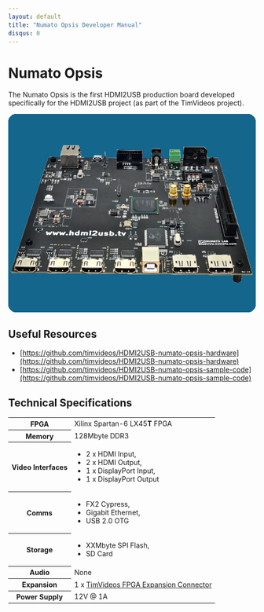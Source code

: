 ```yaml
---
layout: default
title: "Numato Opsis Developer Manual"
disqus: 0
---
```


# Numato Opsis

The Numato Opsis is the first HDMI2USB production board developed specifically for the HDMI2USB project (as part of the TimVideos project).

![Numato Opsis](img/numato-opsis.jpg)

## Useful Resources

  * [https://github.com/timvideos/HDMI2USB-numato-opsis-hardware](https://github.com/timvideos/HDMI2USB-numato-opsis-hardware)
  * [https://github.com/timvideos/HDMI2USB-numato-opsis-sample-code](https://github.com/timvideos/HDMI2USB-numato-opsis-sample-code)

## Technical Specifications

<table class="boards">
 <tr>
   <th>FPGA</th>
   <td>Xilinx Spartan-6 LX45<b>T</b> FPGA</td>
 </tr>
 <tr>
   <th>Memory</th>
   <td>128Mbyte DDR3</td>
 </tr>
 <tr>
   <th>Video Interfaces</th>
   <td>
<ul>
 <li>2 x HDMI Input, </li>
 <li>2 x HDMI Output, </li>
 <li>1 x DisplayPort Input,</li>
 <li>1 x DisplayPort Output</li>
</ul>
   </td>
 </tr>
 <tr>
   <th>Comms</th>
   <td>
<ul>
 <li>FX2 Cypress,</li>
 <li>Gigabit Ethernet,</li>
 <li>USB 2.0 OTG</li>
</ul>
   </td>
 </tr>
 <tr>
   <th>Storage</th>
   <td>
<ul>
  <li>XXMbyte SPI Flash,</li>
  <li>SD Card</li>
</ul>
   </td>
 </tr>
 <tr>
   <th>Audio</th>
   <td>None</td>
 </tr>
 <tr>
   <th>Expansion</th>
   <td>1 x <a href="">TimVideos FPGA Expansion Connector</a></td>
 </tr>
 <tr>
   <th>Power Supply</th>
   <td>12V @ 1A</td>
 </tr>
</table>
